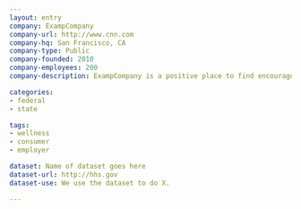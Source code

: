 ```yaml
---
layout: entry
company: ExampCompany
company-url: http://www.cnn.com
company-hq: San Francisco, CA
company-type: Public
company-founded: 2010
company-employees: 200
company-description: ExampCompany is a positive place to find encouragement for your healthy activities and insights into your healthy routines.

categories:
- federal 
- state

tags:
- wellness
- consumer
- employer

dataset: Name of dataset goes here
dataset-url: http://hhs.gov
dataset-use: We use the dataset to do X.

---
```

